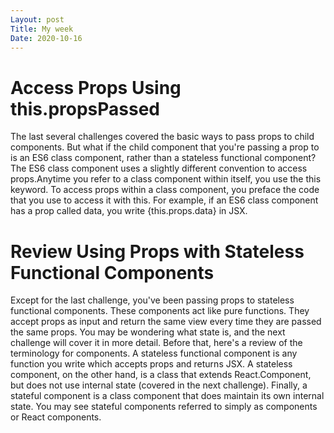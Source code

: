 ```yaml
---
Layout: post
Title: My week
Date: 2020-10-16
---
```


# Access Props Using this.propsPassed

The last several challenges covered the basic ways to pass props to child components. But what if the child 
component that you're passing a prop to is an ES6 class component, rather than a stateless functional component? 
The ES6 class component uses a slightly different convention to access props.Anytime you refer to a class 
component within itself, you use the this keyword. To access props within a class component, you preface the 
code that you use to access it with this. For example, if an ES6 class component has a prop called data, you 
write {this.props.data} in JSX.

#  Review Using Props with Stateless Functional Components

Except for the last challenge, you've been passing props to stateless functional components. These components 
act like pure functions. They accept props as input and return the same view every time they are passed the 
same props. You may be wondering what state is, and the next challenge will cover it in more detail. Before 
that, here's a review of the terminology for components.
A stateless functional component is any function you write which accepts props and returns JSX. A stateless 
component, on the other hand, is a class that extends React.Component, but does not use internal state (covered in the next challenge).
Finally, a stateful component is a class component that does maintain its own internal state. You may see stateful 
components referred to simply as components or React components.


